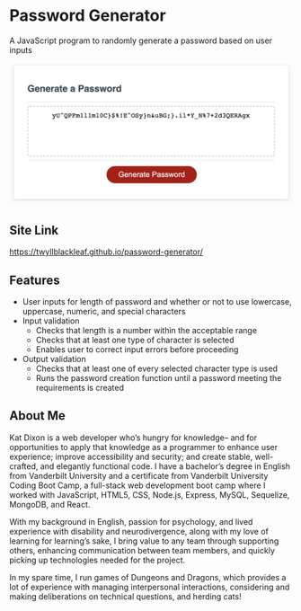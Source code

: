 # Password Generator
A JavaScript program to randomly generate a password based on user inputs

![A screenshot showing a generated password](screen-shot.png)

## Site Link

<https://twyllblackleaf.github.io/password-generator/>

## Features

- User inputs for length of password and whether or not to use lowercase, uppercase, numeric, and special characters
- Input validation
    * Checks that length is a number within the acceptable range
    * Checks that at least one type of character is selected
    * Enables user to correct input errors before proceeding
- Output validation
    * Checks that at least one of every selected character type is used
    * Runs the password creation function until a password meeting the requirements is created

## About Me

Kat Dixon is a web developer who’s hungry for knowledge– and for opportunities to apply that knowledge as a programmer to enhance user experience; improve accessibility and security; and create stable, well-crafted, and elegantly functional code. I have a bachelor’s degree in English from Vanderbilt University and a certificate from Vanderbilt University Coding Boot Camp, a full-stack web development boot camp where I worked with JavaScript, HTML5, CSS, Node.js, Express, MySQL, Sequelize, MongoDB, and React. 

With my background in English, passion for psychology, and lived experience with disability and neurodivergence, along with my love of learning for learning’s sake, I bring value to any team through supporting others, enhancing communication between team members, and quickly picking up technologies needed for the project. 

In my spare time, I run games of Dungeons and Dragons, which provides a lot of experience with managing interpersonal interactions, considering and making deliberations on technical questions, and herding cats!
